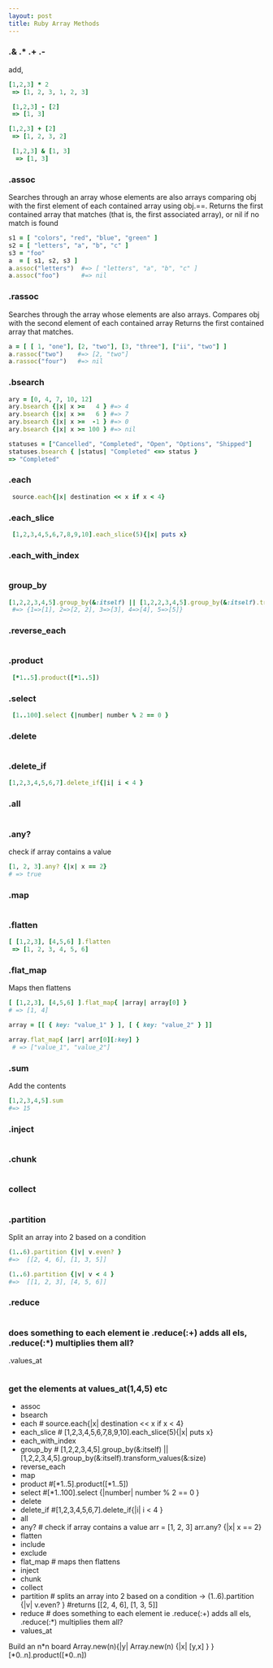 ```yaml
---
layout: post
title: Ruby Array Methods
---
```



### .& .* .+ .-
add,
```ruby
[1,2,3] * 2
 => [1, 2, 3, 1, 2, 3]

 [1,2,3] - [2]
 => [1, 3]

[1,2,3] + [2]
 => [1, 2, 3, 2]

 [1,2,3] & [1, 3]
  => [1, 3]
  ```

### .assoc
Searches through an array whose elements are also arrays comparing obj with the first element of each contained array using obj.==.
 Returns the first contained array that matches (that is, the first associated array), or nil if no match is found
```ruby
s1 = [ "colors", "red", "blue", "green" ]
s2 = [ "letters", "a", "b", "c" ]
s3 = "foo"
a  = [ s1, s2, s3 ]
a.assoc("letters")  #=> [ "letters", "a", "b", "c" ]
a.assoc("foo")      #=> nil
```

### .rassoc
Searches through the array whose elements are also arrays.
Compares obj with the second element of each contained array
Returns the first contained array that matches.
```ruby
a = [ [ 1, "one"], [2, "two"], [3, "three"], ["ii", "two"] ]
a.rassoc("two")    #=> [2, "two"]
a.rassoc("four")   #=> nil
```

### .bsearch
```ruby
ary = [0, 4, 7, 10, 12]
ary.bsearch {|x| x >=   4 } #=> 4
ary.bsearch {|x| x >=   6 } #=> 7
ary.bsearch {|x| x >=  -1 } #=> 0
ary.bsearch {|x| x >= 100 } #=> nil

statuses = ["Cancelled", "Completed", "Open", "Options", "Shipped"]
statuses.bsearch { |status| "Completed" <=> status }
=> "Completed"

```
### .each
```ruby
 source.each{|x| destination << x if x < 4}
```
### .each_slice
```ruby
 [1,2,3,4,5,6,7,8,9,10].each_slice(5){|x| puts x}
```
### .each_with_index
```ruby

```
### group_by
```ruby
[1,2,2,3,4,5].group_by(&:itself) || [1,2,2,3,4,5].group_by(&:itself).transform_values(&:size)
 #=> {1=>[1], 2=>[2, 2], 3=>[3], 4=>[4], 5=>[5]}
```

### .reverse_each
```ruby

```

### .product
```ruby
 [*1..5].product([*1..5])
```
### .select
```ruby
 [1..100].select {|number| number % 2 == 0 }
```

### .delete
```ruby

```
### .delete_if
```ruby
[1,2,3,4,5,6,7].delete_if{|i| i < 4 }
```
### .all
```ruby

```
### .any?
check if array contains a value
```ruby
[1, 2, 3].any? {|x| x == 2}
# => true
```

### .map
```ruby

```

### .flatten
```ruby
[ [1,2,3], [4,5,6] ].flatten
 => [1, 2, 3, 4, 5, 6]
```

### .flat_map
Maps then flattens
```ruby
[ [1,2,3], [4,5,6] ].flat_map{ |array| array[0] }
# => [1, 4]

array = [[ { key: "value_1" } ], [ { key: "value_2" } ]]

array.flat_map{ |arr| arr[0][:key] }
 # => ["value_1", "value_2"]
```

### .sum
Add the contents
```ruby
[1,2,3,4,5].sum
#=> 15
```

### .inject
```ruby

```
### .chunk
```ruby

```
### collect
```ruby

```
### .partition
Split an array into 2 based on a condition
```ruby
(1..6).partition {|v| v.even? }
#=>  [[2, 4, 6], [1, 3, 5]]

(1..6).partition {|v| v < 4 }
#=>  [[1, 2, 3], [4, 5, 6]]
```

### .reduce
```ruby

```
###  does something to each element ie .reduce(:+) adds all els, .reduce(:*) multiplies them all?
.values_at
```ruby

```
###  get the elements at values_at(1,4,5) etc



- assoc
- bsearch
- each                   # source.each{|x| destination << x if x < 4}
- each_slice             # [1,2,3,4,5,6,7,8,9,10].each_slice(5){|x| puts x}
- each_with_index
- group_by              # [1,2,2,3,4,5].group_by(&:itself) || [1,2,2,3,4,5].group_by(&:itself).transform_values(&:size)
- reverse_each
- map
- product                #[*1..5].product([*1..5])
- select                 #[*1..100].select {|number| number % 2 == 0 }
- delete
- delete_if              #[1,2,3,4,5,6,7].delete_if{|i| i < 4 }
- all
- any?                  # check if array contains a value arr = [1, 2, 3]  arr.any? {|x| x == 2}
- flatten
- include
- exclude
- flat_map              # maps then flattens
- inject
- chunk
- collect
- partition             # splits an array into 2 based on a condition -> (1..6).partition {|v| v.even? }  #returns  [[2, 4, 6], [1, 3, 5]]
- reduce                # does something to each element ie .reduce(:+) adds all els, .reduce(:*) multiplies them all?
- values_at


Build an n*n board
Array.new(n){|y| Array.new(n) {|x| [y,x] } }
[*0..n].product([*0..n])
